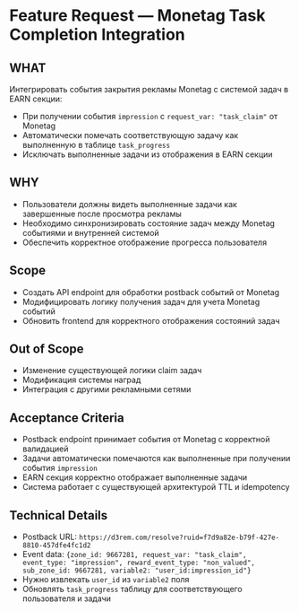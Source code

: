 # Feature Request — Monetag Task Completion Integration

## WHAT
Интегрировать события закрытия рекламы Monetag с системой задач в EARN секции:
- При получении события `impression` с `request_var: "task_claim"` от Monetag
- Автоматически помечать соответствующую задачу как выполненную в таблице `task_progress`
- Исключать выполненные задачи из отображения в EARN секции

## WHY
- Пользователи должны видеть выполненные задачи как завершенные после просмотра рекламы
- Необходимо синхронизировать состояние задач между Monetag событиями и внутренней системой
- Обеспечить корректное отображение прогресса пользователя

## Scope
- Создать API endpoint для обработки postback событий от Monetag
- Модифицировать логику получения задач для учета Monetag событий
- Обновить frontend для корректного отображения состояний задач

## Out of Scope
- Изменение существующей логики claim задач
- Модификация системы наград
- Интеграция с другими рекламными сетями

## Acceptance Criteria
- Postback endpoint принимает события от Monetag с корректной валидацией
- Задачи автоматически помечаются как выполненные при получении события `impression`
- EARN секция корректно отображает выполненные задачи
- Система работает с существующей архитектурой TTL и idempotency

## Technical Details
- Postback URL: `https://d3rem.com/resolve?ruid=f7d9a82e-b79f-427e-8810-457dfe4fc1d2`
- Event data: `{zone_id: 9667281, request_var: "task_claim", event_type: "impression", reward_event_type: "non_valued", sub_zone_id: 9667281, variable2: "user_id:impression_id"}`
- Нужно извлекать `user_id` из `variable2` поля
- Обновлять `task_progress` таблицу для соответствующего пользователя и задачи


